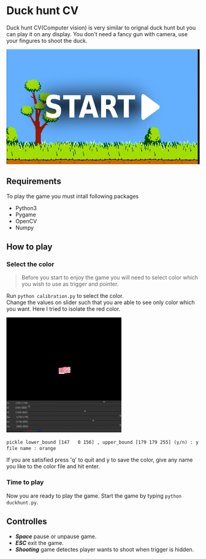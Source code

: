 # Duck hunt CV
Duck hunt CV(Computer vision) is very similar to orignal duck hunt but you can play it on any display. You don't need a fancy gun with camera, use your fingures to shoot the duck.

<img src = "screenshots/start_screen_sc.png" width = 600 height = 300></img>

## Requirements
To play the game you must intall following packages
* Python3
* Pygame
* OpenCV
* Numpy
  
## How to play
### Select the color
>Before you start to enjoy the game you will need to select color which you wish to use as trigger and pointer. 

Run `python calibration.py` to select the color. <br>
Change the values on slider such that you are able to see only color which you want. Here I tried to isolate the red color.

<img src="screenshots/calib_sc.png" width = 300 height =300 ></img>

```
pickle lower_bound [147   0 156] , upper_bound [179 179 255] (y/n) : y
file name : orange
```

If you are satisfied press 'q' to quit and y to save the color, give any name you like to the color file and hit enter.

### Time to play 
Now you are ready to play the game. Start the game by typing `python duckhunt.py`.

## Controlles
* **_Space_** pause or unpause game.
* **_ESC_** exit the game. 
* **_Shooting_** game detectes player wants to shoot when trigger is hidden.   

